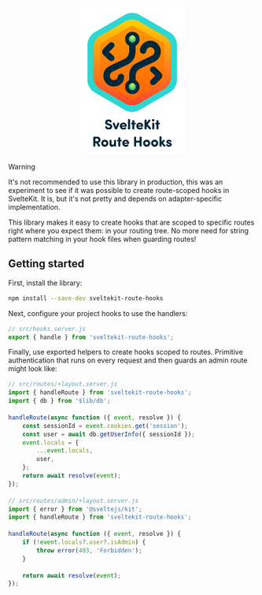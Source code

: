 <p align="center">
<img src=".github/logo.svg" height="300" alt="SvelteKit Route Hooks">
</p>

> [!WARNING]  
> It's not recommended to use this library in production, this was an
> experiment to see if it was possible to create route-scoped hooks in
> SvelteKit. It is, but it's not pretty and depends on adapter-specific
> implementation.

This library makes it easy to create hooks that are scoped to specific routes
right where you expect them: in your routing tree. No more need for string
pattern matching in your hook files when guarding routes!

## Getting started

First, install the library:

```sh
npm install --save-dev sveltekit-route-hooks
```

Next, configure your project hooks to use the handlers:

```js
// src/hooks.server.js
export { handle } from 'sveltekit-route-hooks';
```

Finally, use exported helpers to create hooks scoped to routes. Primitive
authentication that runs on every request and then guards an admin route
might look like:

```js
// src/routes/+layout.server.js
import { handleRoute } from 'sveltekit-route-hooks';
import { db } from '$lib/db';

handleRoute(async function ({ event, resolve }) {
    const sessionId = event.cookies.get('session');
    const user = await db.getUserInfo({ sessionId });
    event.locals = {
        ...event.locals,
        user,
    };
    return await resolve(event);
});

// src/routes/admin/+layout.server.js
import { error } from '@sveltejs/kit';
import { handleRoute } from 'sveltekit-route-hooks';

handleRoute(async function ({ event, resolve }) {
    if (!event.locals?.user?.isAdmin) {
        throw error(403, 'Forbidden');
    }

    return await resolve(event);
});
```
